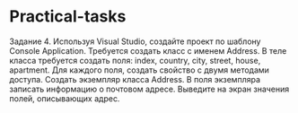 # Practical-tasks
Задание 4. Используя Visual Studio, создайте проект по шаблону Console Application.
Требуется создать класс с именем Address.
В теле класса требуется создать поля: index, country, city, street, house, apartment.
Для каждого поля, создать свойство с двумя методами доступа.
Создать экземпляр класса Address.
В поля экземпляра записать информацию о почтовом адресе.
Выведите на экран значения полей, описывающих адрес.
